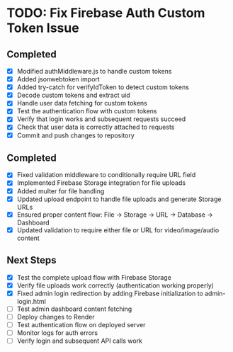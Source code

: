 # TODO: Fix Firebase Auth Custom Token Issue

## Completed
- [x] Modified authMiddleware.js to handle custom tokens
- [x] Added jsonwebtoken import
- [x] Added try-catch for verifyIdToken to detect custom tokens
- [x] Decode custom tokens and extract uid
- [x] Handle user data fetching for custom tokens
- [x] Test the authentication flow with custom tokens
- [x] Verify that login works and subsequent requests succeed
- [x] Check that user data is correctly attached to requests
- [x] Commit and push changes to repository

## Completed
- [x] Fixed validation middleware to conditionally require URL field
- [x] Implemented Firebase Storage integration for file uploads
- [x] Added multer for file handling
- [x] Updated upload endpoint to handle file uploads and generate Storage URLs
- [x] Ensured proper content flow: File → Storage → URL → Database → Dashboard
- [x] Updated validation to require either file or URL for video/image/audio content

## Next Steps
- [x] Test the complete upload flow with Firebase Storage
- [x] Verify file uploads work correctly (authentication working properly)
- [x] Fixed admin login redirection by adding Firebase initialization to admin-login.html
- [ ] Test admin dashboard content fetching
- [ ] Deploy changes to Render
- [ ] Test authentication flow on deployed server
- [ ] Monitor logs for auth errors
- [ ] Verify login and subsequent API calls work
